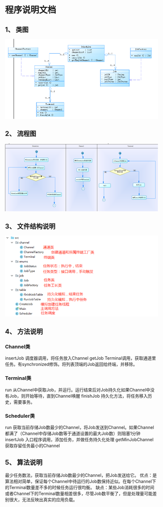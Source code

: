 # 程序说明文档
## 1、	类图
![Image text](https://raw.githubusercontent.com/persephonehj/task-test/master/images/01.png)
## 2、	流程图
![Image text](https://raw.githubusercontent.com/persephonehj/task-test/master/images/02.png)
## 3、	文件结构说明
![Image text](https://raw.githubusercontent.com/persephonehj/task-test/master/images/03.png)
## 4、	方法说明
### Channel类
insertJob	调度器调用，将任务放入Channel
getJob	Terminal调用，获取通道里任务。有synchronized修饰。将列表顶端的Job返回给终端，并移除。
### Terminal类
run	从Channel中获取Job，并运行。运行结束后对Job持久化如果Channel中没有Job，则开始等待，直到Channel唤醒
finishJob	持久化方法，将任务移入历史，需要事务。
### Scheduler类
run	获取当前存储Job数最少的Channel，将Job发送到Channel。如果Channel都满了（Channel中存储Job数等于通道设置的最大Job数）则阻塞1分钟
insertJob	入口程序调用，添加任务，并做任务持久化处理
getMinJobChannel	获取存留任务最小的Channel
## 5、	算法说明
最少任务数法，获取当前存储Job数最少的Channel，把Job发送给它。
优点：是算法相对简单，保证每个Channel中待运行的Job数保持近似。在每个Channel下的Terminal数量差不多的时候任务运行很均衡。
缺点：某些Job消耗很多的时间或者Channel下的Terminal数量相差很多，尽管Job数平衡了，但是处理量可能差别很大，无法反映出真实的应用负载。
